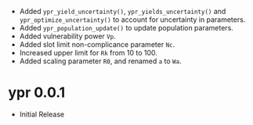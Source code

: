 - Added `ypr_yield_uncertainty()`, `ypr_yields_uncertainty()` and 
`ypr_optimize_uncertainty()` to account for uncertainty in parameters.
- Added `ypr_population_update()` to update population parameters.
- Added vulnerability power `Vp`.
- Added slot limit non-complicance parameter `Nc`.
- Increased upper limit for `Rk` from 10 to 100.
- Added scaling parameter `R0`, and renamed `a` to `Wa`.

# ypr 0.0.1

- Initial Release
